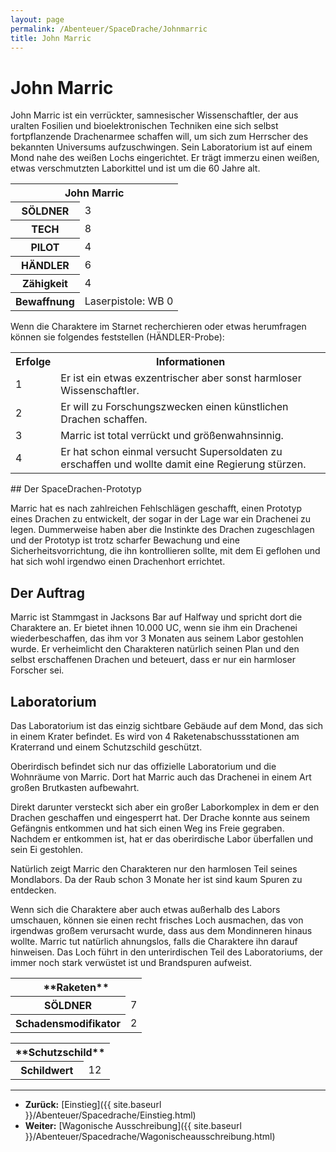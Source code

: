 ```yaml
---
layout: page
permalink: /Abenteuer/SpaceDrache/Johnmarric
title: John Marric
---
```


# John Marric

John Marric ist ein verrückter, samnesischer Wissenschaftler, der aus uralten Fosilien und bioelektronischen Techniken eine sich selbst fortpflanzende Drachenarmee schaffen will, um sich zum Herrscher des bekannten Universums aufzuschwingen. Sein Laboratorium ist auf einem Mond nahe des weißen Lochs eingerichtet. Er trägt immerzu einen weißen, etwas verschmutzten Laborkittel und ist um die 60 Jahre alt.

<table>
<tbody>
<tr><th colspan="2">John Marric</th></tr>
<tr><th>SÖLDNER</th><td>3</td></tr>
<tr><th>TECH</th><td>8</td></tr>
<tr><th>PILOT</th><td>4</td></tr>
<tr><th>HÄNDLER</th><td>6</td></tr>
<tr><th>Zähigkeit</th><td>4</td></tr>
<tr><th>Bewaffnung</th><td>Laserpistole: WB 0</td></tr>
</tbody>
</table>
Wenn die Charaktere im Starnet recherchieren oder etwas herumfragen können sie folgendes feststellen (HÄNDLER-Probe):

<table>
<tbody>
<tr><th>Erfolge</th><th>Informationen</th></tr>
<tr><td>1</td><td>Er ist ein etwas exzentrischer aber sonst harmloser Wissenschaftler.</td></tr>
<tr><td>2</td><td>Er will zu Forschungszwecken einen künstlichen Drachen schaffen.</td></tr>
<tr><td>3</td><td>Marric ist total verrückt und größenwahnsinnig.</td></tr>
<tr><td>4</td><td>Er hat schon einmal versucht Supersoldaten zu erschaffen und wollte damit eine Regierung stürzen.</td></tr>
</tbody>
</table>
## Der SpaceDrachen-Prototyp

Marric hat es nach zahlreichen Fehlschlägen geschafft, einen Prototyp eines Drachen zu entwickelt, der sogar in der Lage war ein Drachenei zu legen. Dummerweise haben aber die Instinkte des Drachen zugeschlagen und der Prototyp ist trotz scharfer Bewachung und eine Sicherheitsvorrichtung, die ihn kontrollieren sollte, mit dem Ei geflohen und hat sich wohl irgendwo einen Drachenhort errichtet.

## Der Auftrag

Marric ist Stammgast in Jacksons Bar auf Halfway und spricht dort die Charaktere an. Er bietet ihnen 10.000 UC, wenn sie ihm ein Drachenei wiederbeschaffen, das ihm vor 3 Monaten aus seinem Labor gestohlen wurde. Er verheimlicht den Charakteren natürlich seinen Plan und den selbst erschaffenen Drachen und beteuert, dass er nur ein harmloser Forscher sei.

## Laboratorium

Das Laboratorium ist das einzig sichtbare Gebäude auf dem Mond, das sich in einem Krater befindet. Es wird von 4 Raketenabschussstationen am Kraterrand und einem Schutzschild geschützt.

Oberirdisch befindet sich nur das offizielle Laboratorium und die Wohnräume von Marric. Dort hat Marric auch das Drachenei in einem Art großen Brutkasten aufbewahrt.

Direkt darunter versteckt sich aber ein großer Laborkomplex in dem er den Drachen geschaffen und eingesperrt hat. Der Drache konnte aus seinem Gefängnis entkommen und hat sich einen Weg ins Freie gegraben. Nachdem er entkommen ist, hat er das oberirdische Labor überfallen und sein Ei gestohlen.

Natürlich zeigt Marric den Charakteren nur den harmlosen Teil seines Mondlabors. Da der Raub schon 3 Monate her ist sind kaum Spuren zu entdecken.

Wenn sich die Charaktere aber auch etwas außerhalb des Labors umschauen, können sie einen recht frisches Loch ausmachen, das von irgendwas großem verursacht wurde, dass aus dem Mondinneren hinaus wollte. Marric tut natürlich ahnungslos, falls die Charaktere ihn darauf hinweisen. Das Loch führt in den unterirdischen Teil des Laboratoriums, der immer noch stark verwüstet ist und Brandspuren aufweist.

<table>
<tbody>
<tr><th colspan="2">**Raketen**</th></tr>
<tr><th>SÖLDNER</th><td>7</td></tr>
<tr><th>Schadensmodifikator</th><td>2</td></tr>
</tbody>
</table>
<table>
<tbody>
<tr><th colspan="2">**Schutzschild**</th></tr>
<tr><th>Schildwert</th><td>12</td></tr>
</tbody>
</table>

***
- **Zurück:** [Einstieg]({{ site.baseurl }}/Abenteuer/Spacedrache/Einstieg.html)
- **Weiter:** [Wagonische Ausschreibung]({{ site.baseurl }}/Abenteuer/Spacedrache/Wagonischeausschreibung.html)

